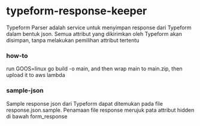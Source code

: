 # typeform-response-keeper
Typeform Parser adalah service untuk menyimpan response dari Typeform dalam bentuk json. Semua attribut yang dikirimkan oleh Typeform akan disimpan, tanpa melakukan pemilihan attribut tertentu

### how-to
run GOOS=linux go build -o main, and then wrap main to main.zip, then upload it to aws lambda

### sample-json
Sample response json dari Typeform dapat ditemukan pada file response.json.sample. Penamaan file response merujuk pata attribut hidden di bawah form_response

